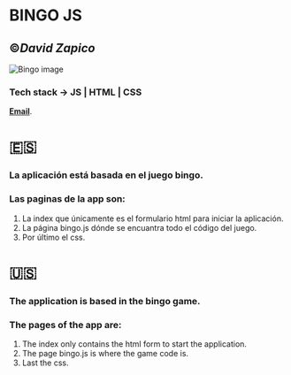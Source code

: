 # **BINGO JS**
##  :copyright:___David Zapico___

![Bingo image](https://img.freepik.com/vector-gratis/bolas-boletos-loteria-tarjetas-loteria-bingo-3d-numeros_8071-2373.jpg?w=2000)

### Tech stack -> JS | HTML | CSS
**[Email](mailto:davidzapico@davidzapico.com)**.

# :es:
### La aplicación está basada en el juego bingo. 

### Las paginas de la app son:
1. La index que únicamente es el formulario html para iniciar la aplicación. 
2. La página bingo.js dónde se encuantra todo el código del juego.
3. Por último el css.


# :us:
### The application is based in the bingo game. 

### The pages of the app are:
1. The index only contains the html form to start the application. 
2. The page bingo.js is where the game code is.
3. Last the css.
